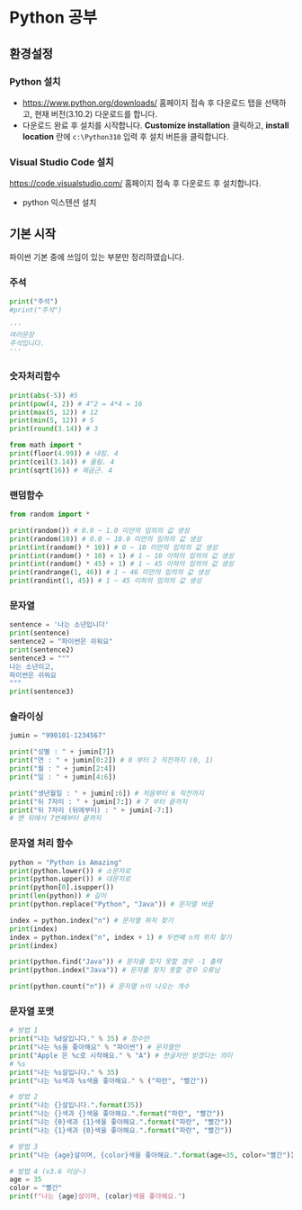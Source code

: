 # Python 공부

## 환경설정

### Python 설치

- https://www.python.org/downloads/ 홈페이지 접속 후 다운로드 탭을 선택하고, 현재 버전(3.10.2) 다운로드를 합니다.
- 다운로드 완료 후 설치를 시작합니다. **Customize installation** 클릭하고, **install location** 란에 `c:\Python310` 입력 후 설치 버튼을 클릭합니다.

### Visual Studio Code 설치

https://code.visualstudio.com/ 홈페이지 접속 후 다운로드 후 설치합니다.

- python 익스텐션 설치

## 기본 시작

파이썬 기본 중에 쓰임이 있는 부분만 정리하였습니다.

### 주석

```py
print("주석")
#print("주석")

'''
여러문장
주석입니다.
'''
```

### 숫자처리함수

```py
print(abs(-5)) #5
print(pow(4, 2)) # 4^2 = 4*4 = 16
print(max(5, 12)) # 12
print(min(5, 12)) # 5
print(round(3.14)) # 3

from math import *
print(floor(4.99)) # 내림. 4
print(ceil(3.14)) # 올림. 4
print(sqrt(16)) # 제곱근. 4
```

### 랜덤함수

```py
from random import *

print(random()) # 0.0 ~ 1.0 미만의 임의의 값 생성
print(random(10)) # 0.0 ~ 10.0 미만의 임의의 값 생성
print(int(random() * 10)) # 0 ~ 10 미만의 임의의 값 생성
print(int(random() * 10) + 1) # 1 ~ 10 이하의 임의의 값 생성
print(int(random() * 45) + 1) # 1 ~ 45 이하의 임의의 값 생성
print(randrange(1, 46)) # 1 ~ 46 미만의 임의의 값 생성
print(randint(1, 45)) # 1 ~ 45 이하의 임의의 값 생성
```

### 문자열

```py
sentence = '나는 소년입니다'
print(sentence)
sentence2 = "파이썬은 쉬워요"
print(sentence2)
sentence3 = """
나는 소년이고,
파이썬은 쉬워요
"""
print(sentence3)
```

### 슬라이싱

```py
jumin = "990101-1234567"

print("성별 : " + jumin[7])
print("연 : " + jumin[0:2]) # 0 부터 2 직전까지 (0, 1)
print("월 : " + jumin[2:4])
print("일 : " + jumin[4:6])

print("생년월일 : " + jumin[:6]) # 처음부터 6 직전까지
print("뒤 7자리 : " + jumin[7:]) # 7 부터 끝까지
print("뒤 7자리 (뒤에부터) : " + jumin[-7:])
# 맨 뒤에서 7번째부터 끝까지
```

### 문자열 처리 함수

```py
python = "Python is Amazing"
print(python.lower()) # 소문자로
print(python.upper()) # 대문자로
print(python[0].isupper())
print(len(python)) # 길이
print(python.replace("Python", "Java")) # 문자열 바꿈

index = python.index("n") # 문자열 위치 찾기
print(index)
index = python.index("n", index + 1) # 두번째 n의 위치 찾기
print(index)

print(python.find("Java")) # 문자를 찾지 못할 경우 -1 출력
print(python.index("Java")) # 문자를 찾지 못할 경우 오류남

print(python.count("n")) # 문자열 n이 나오는 개수
```

### 문자열 포맷

```py
# 방법 1
print("나는 %d살입니다." % 35) # 정수만
print("나는 %s을 좋아해요" % "파이썬") # 문자열만
print("Apple 은 %c로 시작해요." % "A") # 한글자만 받겠다는 의미
# %s
print("나는 %s살입니다." % 35)
print("나는 %s색과 %s색을 좋아해요." % ("파란", "빨간"))

# 방법 2
print("나는 {}살입니다.".format(35))
print("나는 {}색과 {}색을 좋아해요.".format("파란", "빨간"))
print("나는 {0}색과 {1}색을 좋아해요.".format("파란", "빨간"))
print("나는 {1}색과 {0}색을 좋아해요.".format("파란", "빨간"))

# 방법 3
print("나는 {age}살이며, {color}색을 좋아해요.".format(age=35, color="빨간"))

# 방법 4 (v3.6 이상~)
age = 35
color = "빨간"
print(f"나는 {age}살이며, {color}색을 좋아해요.")
```
